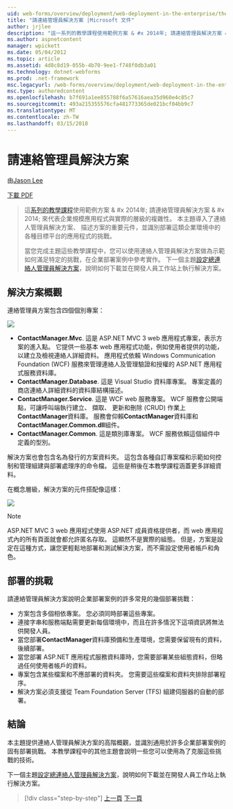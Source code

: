 ```yaml
---
uid: web-forms/overview/deployment/web-deployment-in-the-enterprise/the-contact-manager-solution
title: "請連絡管理員解決方案 |Microsoft 文件"
author: jrjlee
description: "這一系列的教學課程使用範例方案 & #x 2014年; 請連絡管理員解決方案 & #x 2014; 來表示實際 leve 的企業規模應用程式..."
ms.author: aspnetcontent
manager: wpickett
ms.date: 05/04/2012
ms.topic: article
ms.assetid: 4d8c8d19-055b-4b70-9ee1-f748f0db3a01
ms.technology: dotnet-webforms
ms.prod: .net-framework
msc.legacyurl: /web-forms/overview/deployment/web-deployment-in-the-enterprise/the-contact-manager-solution
msc.type: authoredcontent
ms.openlocfilehash: b7f691a1ee855788f6a57616aea35d960e4c85c7
ms.sourcegitcommit: 493a215355576cfa481773365de021bcf04bb9c7
ms.translationtype: MT
ms.contentlocale: zh-TW
ms.lasthandoff: 03/15/2018
---
```

<a name="the-contact-manager-solution"></a>請連絡管理員解決方案
====================
由[Jason Lee](https://github.com/jrjlee)

[下載 PDF](https://msdnshared.blob.core.windows.net/media/MSDNBlogsFS/prod.evol.blogs.msdn.com/CommunityServer.Blogs.Components.WeblogFiles/00/00/00/63/56/8130.DeployingWebAppsInEnterpriseScenarios.pdf)

> 這[系列的教學課程](web-deployment-in-the-enterprise.md)使用範例方案 & #x 2014年; 請連絡管理員解決方案 & #x 2014; 來代表企業規模應用程式與實際的層級的複雜性。 本主題導入了連絡人管理員解決方案、 描述方案的重要元件，並識別部署這類企業環境中的各種目標平台的應用程式的挑戰。
> 
> 當您完成主題這些教學課程中，您可以使用連絡人管理員解決方案做為示範如何滿足特定的挑戰，在企業部署案例中參考實作。 下一個主題[設定總連絡人管理員解決方案](setting-up-the-contact-manager-solution.md)，說明如何下載並在開發人員工作站上執行解決方案。


## <a name="solution-overview"></a>解決方案概觀

連絡管理員方案包含四個個別專案：

![](the-contact-manager-solution/_static/image1.png)

- **ContactManager.Mvc**. 這是 ASP.NET MVC 3 web 應用程式專案，表示方案的進入點。 它提供一些基本 web 應用程式功能，例如使用者提供的功能，以建立及檢視連絡人詳細資料。 應用程式依賴 Windows Communication Foundation (WCF) 服務來管理連絡人及管理驗證和授權的 ASP.NET 應用程式服務資料庫。
- **ContactManager.Database**. 這是 Visual Studio 資料庫專案。 專案定義的商店連絡人詳細資料的資料庫結構描述。
- **ContactManager.Service**. 這是 WCF web 服務專案。 WCF 服務會公開端點，可讓呼叫端執行建立、 擷取、 更新和刪除 (CRUD) 作業上**ContactManager**資料庫。 服務會仰賴**ContactManager**資料庫和**ContactManager.Common.dll**組件。
- **ContactManager.Common**. 這是類別庫專案。 WCF 服務依賴這個組件中定義的型別。

解決方案也會包含名為發行的方案資料夾。 這包含各種自訂專案檔和示範如何控制和管理組建與部署處理序的命令檔。 這些是稍後在本教學課程涵蓋更多詳細資料。

在概念層級，解決方案的元件搭配像這樣：

![](the-contact-manager-solution/_static/image2.png)

> [!NOTE]
> ASP.NET MVC 3 web 應用程式使用 ASP.NET 成員資格提供者，而 web 應用程式內的所有頁面就會都允許匿名存取。 這顯然不是實際的組態。 但是，方案是設定在這種方式，讓您更輕鬆地部署和測試解決方案，而不需設定使用者帳戶和角色。


## <a name="deployment-challenges"></a>部署的挑戰

請連絡管理員解決方案說明企業部署案例的許多常見的幾個部署挑戰：

- 方案包含多個相依專案。 您必須同時部署這些專案。
- 連接字串和服務端點需要更新每個環境中，而且在許多情況下這項資訊將無法供開發人員。
- 當您部署**ContactManager**資料庫預備和生產環境，您需要保留現有的資料，後續部署。
- 當您部署 ASP.NET 應用程式服務資料庫時，您需要部署某些組態資料，但略過任何使用者帳戶的資料。
- 專案包含某些檔案和不應部署的資料夾。 您需要這些檔案和資料夾排除部署程序。
- 解決方案必須支援從 Team Foundation Server (TFS) 組建伺服器的自動的部署。

## <a name="conclusion"></a>結論

本主題提供連絡人管理員解決方案的高階概觀，並識別通用於許多企業部署案例的固有部署挑戰。 本教學課程中的其他主題會說明一些您可以使用為了克服這些挑戰的技術。

下一個主題[設定總連絡人管理員解決方案](setting-up-the-contact-manager-solution.md)，說明如何下載並在開發人員工作站上執行解決方案。

>[!div class="step-by-step"]
[上一頁](web-deployment-in-the-enterprise.md)
[下一頁](setting-up-the-contact-manager-solution.md)
